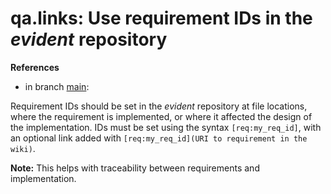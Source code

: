 # qa.links: Use requirement IDs in the *evident* repository

**References**

- in branch [main](https://github.com/mhatzl/evident/tree/main):

Requirement IDs should be set in the *evident* repository at file locations, where the requirement is implemented,
or where it affected the design of the implementation.
IDs must be set using the syntax `[req:my_req_id]`, with an optional link added with `[req:my_req_id](URI to requirement in the wiki)`.

**Note:** This helps with traceability between requirements and implementation.

